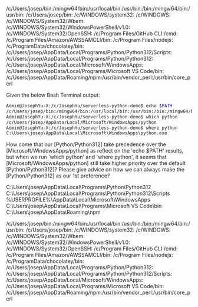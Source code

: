 
/c/Users/josep/bin:/mingw64/bin:/usr/local/bin:/usr/bin:/bin:/mingw64/bin:/usr/bin:
/c/Users/josep/bin:
/c/WINDOWS/system32:
/c/WINDOWS:
/c/WINDOWS/System32/Wbem:
/c/WINDOWS/System32/WindowsPowerShell/v1.0:
/c/WINDOWS/System32/OpenSSH:
/c/Program Files/GitHub CLI:/cmd:
/c/Program Files/Amazon/AWSSAMCLI/bin:
/c/Program Files/nodejs:
/c/ProgramData/chocolatey/bin:
/c/Users/josep/AppData/Local/Programs/Python/Python312/Scripts:
/c/Users/josep/AppData/Local/Programs/Python/Python312:
/c/Users/josep/AppData/Local/Microsoft/WindowsApps:
/c/Users/josep/AppData/Local/Programs/Microsoft VS Code/bin:
/c/Users/josep/AppData/Roaming/npm:/usr/bin/vendor_perl:/usr/bin/core_perl





Given the below Bash Terminal output:

```Bash
Admin@JosephYu-X:/c/JosephYu/serverless-python-demo$ echo $PATH
/c/Users/josep/bin:/mingw64/bin:/usr/local/bin:/usr/bin:/bin:/mingw64/bin:/usr/bin:/c/Users/josep/bin:/c/WINDOWS/system32:/c/WINDOWS:/c/WINDOWS/System32/Wbem:/c/WINDOWS/System32/WindowsPowerShell/v1.0:/c/WINDOWS/System32/OpenSSH:/c/Program Files/GitHub CLI:/cmd:/c/Program Files/Amazon/AWSSAMCLI/bin:/c/Program Files/nodejs:/c/ProgramData/chocolatey/bin:/c/Users/josep/AppData/Local/Programs/Python/Python312:/c/Users/josep/AppData/Local/Programs/Python/Python312/Scripts:/c/Users/josep/AppData/Local/Microsoft/WindowsApps:/c/Users/josep/AppData/Local/Programs/Microsoft VS Code/bin:/c/Users/josep/AppData/Roaming/npm:/usr/bin/vendor_perl:/usr/bin/core_perl
Admin@JosephYu-X:/c/JosephYu/serverless-python-demo$ which python
/c/Users/josep/AppData/Local/Microsoft/WindowsApps/python
Admin@JosephYu-X:/c/JosephYu/serverless-python-demo$ where python
C:\Users\josep\AppData\Local\Microsoft\WindowsApps\python.exe
```
How come that our [Python/Python312] take precedence over the [Microsoft/WindowsApps/python] as reflect on the 'echo $PATH' results, but when we run 'which python' and 'where python', it seems that [Microsoft/WindowsApps/python] still take higher priority over the default [Python/Python312]? Please give advice on how we can always make the [Python/Python312] as our 1st preference?




C:\Users\josep\AppData\Local\Programs\Python\Python312\
C:\Users\josep\AppData\Local\Programs\Python\Python312\Scripts\
%USERPROFILE%\AppData\Local\Microsoft\WindowsApps
C:\Users\josep\AppData\Local\Programs\Microsoft VS Code\bin
C:\Users\josep\AppData\Roaming\npm




/c/Users/josep/bin:/mingw64/bin:/usr/local/bin:/usr/bin:/bin:/mingw64/bin:/usr/bin:
/c/Users/josep/bin:
/c/WINDOWS/system32:
/c/WINDOWS:
/c/WINDOWS/System32/Wbem:
/c/WINDOWS/System32/WindowsPowerShell/v1.0:
/c/WINDOWS/System32/OpenSSH:
/c/Program Files/GitHub CLI:/cmd:
/c/Program Files/Amazon/AWSSAMCLI/bin:
/c/Program Files/nodejs:
/c/ProgramData/chocolatey/bin:
/c/Users/josep/AppData/Local/Programs/Python/Python312:
/c/Users/josep/AppData/Local/Programs/Python/Python312/Scripts:
/c/Users/josep/AppData/Local/Microsoft/WindowsApps:
/c/Users/josep/AppData/Local/Programs/Microsoft VS Code/bin:
/c/Users/josep/AppData/Roaming/npm:/usr/bin/vendor_perl:/usr/bin/core_perl
